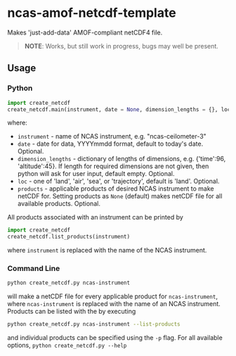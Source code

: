 ncas-amof-netcdf-template
=========================

Makes 'just-add-data' AMOF-compliant netCDF4 file.

> **NOTE**: Works, but still work in progress, bugs may well be present.


Usage
-----

<h3>Python</h3>

```python
import create_netcdf
create_netcdf.main(instrument, date = None, dimension_lengths = {}, loc = 'land', products = None)
```
where:
- `instrument` - name of NCAS instrument, e.g. "ncas-ceilometer-3"
- `date` - date for data, YYYYmmdd format, default to today's date. Optional.
- `dimension_lengths` - dictionary of lengths of dimensions, e.g. {'time':96, 'altitude':45}. If length for required dimensions are not given, then python will ask for user input, default empty. Optional.
- `loc` - one of 'land', 'air', 'sea', or 'trajectory', default is 'land'. Optional.
- `products` - applicable products of desired NCAS instrument to make netCDF for. Setting products as `None` (default) makes netCDF file for all available products. Optional.

All products associated with an instrument can be printed by
```python
import create_netcdf
create_netcdf.list_products(instrument)
```
where `instrument` is replaced with the name of the NCAS instrument.

<h3>Command Line</h3>

```bash
python create_netcdf.py ncas-instrument
```
will make a netCDF file for every applicable product for `ncas-instrument`, where `ncas-instrument` is replaced with the name of an NCAS instrument. Products can be listed with the by executing 
```bash 
python create_netcdf.py ncas-instrument --list-products
```
and individual products can be specified using the `-p` flag. For all available options, `python create_netcdf.py --help`


